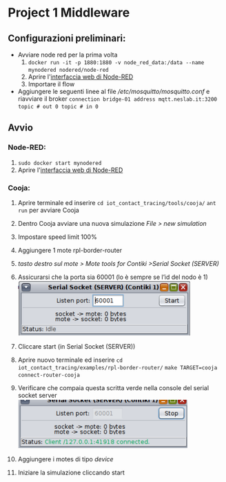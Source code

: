 Project 1 Middleware
============================

## Configurazioni preliminari:
- Avviare node red per la prima volta
    1. `docker run -it -p 1880:1880 -v node_red_data:/data --name mynodered nodered/node-red`
    2. Aprire l'[interfaccia web di Node-RED](http://127.0.0.1:1880/)
    3. Importare il flow
- Aggiungere le seguenti linee al file */etc/mosquitto/mosquitto.conf* e riavviare il broker
`
    connection bridge-01
    address mqtt.neslab.it:3200
    topic # out 0
    topic # in 0
`
## Avvio
### Node-RED:

1. `sudo docker start mynodered`
2. Aprire l'[interfaccia web di Node-RED](http://127.0.0.1:1880/)

### Cooja:

1. Aprire terminale ed inserire 
`cd iot_contact_tracing/tools/cooja/`
`ant run`
per avviare Cooja
2. Dentro Cooja avviare una nuova simulazione
*File > new simulation*
3. Impostare speed limit 100%
4. Aggiungere 1 mote rpl-border-router
5. *tasto destro sul mote > Mote tools for Contiki >Serial Socket (SERVER)*

6. Assicurarsi che la porta sia 60001 (lo è sempre se l’id del nodo è 1)<br/>
![Alt text](imgs/1.png?raw=true "1")
8. Cliccare start (in Serial Socket (SERVER))
9. Aprire nuovo terminale ed inserire
`cd iot_contact_tracing/examples/rpl-border-router/`
`make TARGET=cooja connect-router-cooja`

9. Verificare che compaia questa scritta verde nella console del serial socket server<br/>
![Alt text](imgs/2.png?raw=true "2")
11. Aggiungere i motes di tipo  *device*
12. Iniziare la simulazione cliccando start
